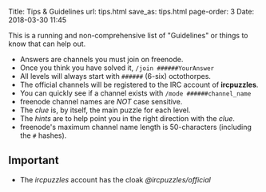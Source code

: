 Title: Tips & Guidelines
url: tips.html
save_as: tips.html
page-order: 3
Date: 2018-03-30 11:45

This is a running and non-comprehensive list of "Guidelines" or things to know that can help out.

 * Answers are channels you must join on freenode.
 * Once you think you have solved it, `/join ######YourAnswer`
 * All levels will always start with `######` (6-six) octothorpes.
 * The official channels will be registered to the IRC account of **ircpuzzles**.
 * You can quickly see if a channel exists with `/mode ######channel_name`
 * freenode channel names are *NOT* case sensitive.
 * The _clue_ is, by itself, the main puzzle for each level.
 * The _hints_ are to help point you in the right direction with the _clue_.
 * freenode's maximum channel name length is 50-characters (including the `#` hashes).


Important
---------

 * The _*ircpuzzles*_ account has the cloak _*@ircpuzzles/official*_
